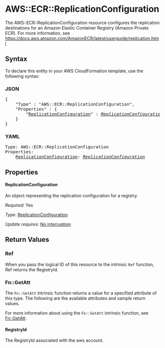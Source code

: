 # AWS::ECR::ReplicationConfiguration

The AWS::ECR::ReplicationConfiguration resource configures the replication destinations for an Amazon Elastic Container Registry (Amazon Private ECR). For more information, see https://docs.aws.amazon.com/AmazonECR/latest/userguide/replication.html

## Syntax

To declare this entity in your AWS CloudFormation template, use the following syntax:

### JSON

<pre>
{
    "Type" : "AWS::ECR::ReplicationConfiguration",
    "Properties" : {
        "<a href="#replicationconfiguration" title="ReplicationConfiguration">ReplicationConfiguration</a>" : <i><a href="replicationconfiguration.md">ReplicationConfiguration</a></i>,
    }
}
</pre>

### YAML

<pre>
Type: AWS::ECR::ReplicationConfiguration
Properties:
    <a href="#replicationconfiguration" title="ReplicationConfiguration">ReplicationConfiguration</a>: <i><a href="replicationconfiguration.md">ReplicationConfiguration</a></i>
</pre>

## Properties

#### ReplicationConfiguration

An object representing the replication configuration for a registry.

_Required_: Yes

_Type_: <a href="replicationconfiguration.md">ReplicationConfiguration</a>

_Update requires_: [No interruption](https://docs.aws.amazon.com/AWSCloudFormation/latest/UserGuide/using-cfn-updating-stacks-update-behaviors.html#update-no-interrupt)

## Return Values

### Ref

When you pass the logical ID of this resource to the intrinsic `Ref` function, Ref returns the RegistryId.

### Fn::GetAtt

The `Fn::GetAtt` intrinsic function returns a value for a specified attribute of this type. The following are the available attributes and sample return values.

For more information about using the `Fn::GetAtt` intrinsic function, see [Fn::GetAtt](https://docs.aws.amazon.com/AWSCloudFormation/latest/UserGuide/intrinsic-function-reference-getatt.html).

#### RegistryId

The RegistryId associated with the aws account.

